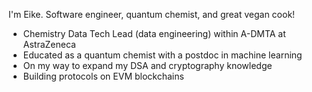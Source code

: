 I'm Eike. Software engineer, quantum chemist, and great vegan cook!

- Chemistry Data Tech Lead (data engineering) within A-DMTA at AstraZeneca
- Educated as a quantum chemist with a postdoc in machine learning
- On my way to expand my DSA and cryptography knowledge
- Building protocols on EVM blockchains
